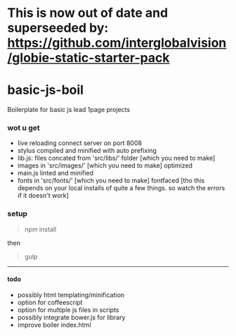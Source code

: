 # This is now out of date and superseeded by: https://github.com/interglobalvision/globie-static-starter-pack

basic-js-boil
=============

Boilerplate for basic js lead 1page projects

### wot u get

- live reloading connect server on port 8008
- stylus compiled and minified with auto prefixing
- lib.js: files concated from 'src/libs/' folder [which you need to make]
- images in 'src/images/' [which you need to make] optimized
- main.js linted and minified
- fonts in 'src/fonts/' [which you need to make] fontfaced [tho this depends on your local installs of quite a few things. so watch the errors if it doesn't work]

### setup

> npm install

then

> gulp

----

#### todo

- possibly html templating/minification
- option for coffeescript
- option for multiple js files in scripts
- possibly integrate bower.js for library
- improve boiler index.html
